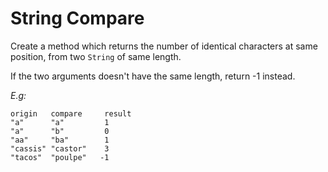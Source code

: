 # String Compare

Create a method which returns the number of identical characters at same position, from two `String` of same length.

If the two arguments doesn't have the same length, return -1 instead.

*E.g:*

```
origin   compare     result
"a"      "a"         1
"a"      "b"         0
"aa"     "ba"        1
"cassis" "castor"    3
"tacos"  "poulpe"   -1
```